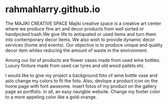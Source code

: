 # rahmahlarry.github.io

The MAJIKI CREATIVE SPACE
Majiki creative space is a creative art center where we produce fine art and decor products from well sorted or handpicked trash.We give life to antiquated or used items and turn them into contemporary decor items. We also wish to provide dynamic decor services (home and events). Our objective is to produce unique and quality decor item whiles reducing the amount of waste in the environment.

Among our list of products are flower vases made from used wine bottles. Luxury finiture made from used car tyres and old wood pallets.etc.




I would like to give my project a background foto of wine bottle vase and aslo change my colors to fit the foto. Also, devlope a product icon on the home page with font awseome. insert fotos of my product on the gallery page as portfolio.
in all, an easy navigble website. Change my footer color to a more appeling color like a gold-orange.